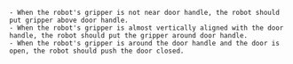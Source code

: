 
    - When the robot's gripper is not near door handle, the robot should put gripper above door handle.
    - When the robot's gripper is almost vertically aligned with the door handle, the robot should put the gripper around door handle.
    - When the robot's gripper is around the door handle and the door is open, the robot should push the door closed.